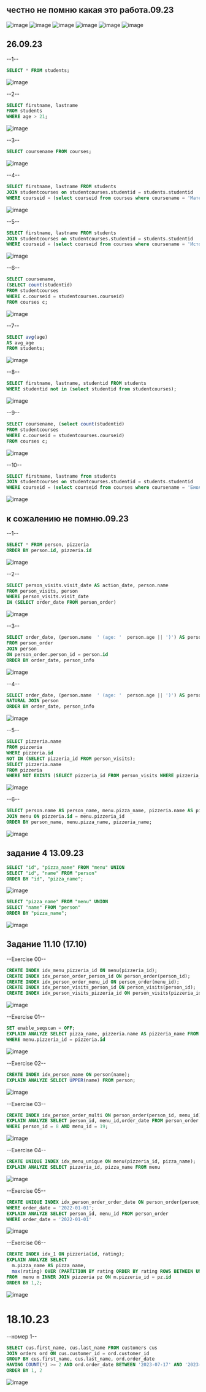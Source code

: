 ## честно не помню какая это работа.09.23
![image](https://github.com/mor1n1488/MORIN/assets/144114975/1a32149e-6f7e-4e41-828e-12a11e045b37)
![image](https://github.com/mor1n1488/MORIN/assets/144114975/fe1418f4-96c5-4847-8655-63a803e40c38)
![image](https://github.com/mor1n1488/MORIN/assets/144114975/0d57fd42-bf14-499f-a838-5836004178e9)
![image](https://github.com/mor1n1488/MORIN/assets/144114975/83c42d07-f9d4-4f8e-97cf-66da778bc5cf)
![image](https://github.com/mor1n1488/MORIN/assets/144114975/4035844e-6971-4100-867e-fab3608c3966)
![image](https://github.com/mor1n1488/MORIN/assets/144114975/36d3c60b-0df6-414f-ac98-74904f1221d0)


## 26.09.23
--1--
```sql
SELECT * FROM students;
```
![image](https://github.com/mor1n1488/MORIN/assets/144114975/ce38711c-e4d6-41ec-b022-56abe51bc4d5)

--2--
```sql
SELECT firstname, lastname
FROM students
WHERE age > 21;
```
![image](https://github.com/mor1n1488/MORIN/assets/144114975/83f68ef0-30e8-4689-95a2-cbec7e028df7)

--3--
```sql
SELECT coursename FROM courses;
```
![image](https://github.com/mor1n1488/MORIN/assets/144114975/1f272ef9-a40f-4f71-9d94-3bc6c26288b5)

--4--
```sql
SELECT firstname, lastname FROM students
JOIN studentcourses on studentcourses.studentid = students.studentid
WHERE courseid = (select courseid from courses where coursename = 'Математика');
```
![image](https://github.com/mor1n1488/MORIN/assets/144114975/84f97b8a-5c6f-4649-8f34-48543efee0de)

--5--
```sql
SELECT firstname, lastname FROM students
JOIN studentcourses on studentcourses.studentid = students.studentid
WHERE courseid = (select courseid from courses where coursename = 'История') and age = 20;
```
![image](https://github.com/mor1n1488/MORIN/assets/144114975/e9b0091b-f2d6-4359-ad38-e420f0309037)

--6--
```sql
SELECT coursename, 
(SELECT count(studentid) 
FROM studentcourses 
WHERE c.courseid = studentcourses.courseid) 
FROM courses c;
```
![image](https://github.com/mor1n1488/MORIN/assets/144114975/d0eedd30-b64b-4c9f-9f15-bd37430b66df)

--7--
```sql
SELECT avg(age) 
AS avg_age 
FROM students;
```
![image](https://github.com/mor1n1488/MORIN/assets/144114975/aca7b15f-d034-43bb-95cc-9f226618377b)

--8--
```sql
SELECT firstname, lastname, studentid FROM students
WHERE studentid not in (select studentid from studentcourses);
```
![image](https://github.com/mor1n1488/MORIN/assets/144114975/2c8e0c4a-e132-4c38-8712-fbe8e7625380)

--9--
```sql
SELECT coursename, (select count(studentid) 
FROM studentcourses 
WHERE c.courseid = studentcourses.courseid) 
FROM courses c;
```
![image](https://github.com/mor1n1488/MORIN/assets/144114975/41e01334-40d5-40e0-996c-1f99cde1936d)

--10--
```sql
SELECT firstname, lastname from students
JOIN studentcourses on studentcourses.studentid = students.studentid
WHERE courseid = (select courseid from courses where coursename = 'Биология') and age >= 22;
```
![image](https://github.com/mor1n1488/MORIN/assets/144114975/329a318b-de02-46be-8e0e-95a0c9c45e9c)


## к сожалению не помню.09.23

--1--
```sql
SELECT * FROM person, pizzeria
ORDER BY person.id, pizzeria.id
```
![image](https://github.com/mor1n1488/MORIN/assets/144114975/852f6dcd-ded5-4d15-916f-f598dd70adfb)

--2--
```sql
SELECT person_visits.visit_date AS action_date, person.name
FROM person_visits, person
WHERE person_visits.visit_date
IN (SELECT order_date FROM person_order)
```
![image](https://github.com/mor1n1488/MORIN/assets/144114975/75123a0c-bdfc-4969-b574-05ba7caeb7d8)

--3--
```sql
SELECT order_date, (person.name  ' (age: '  person.age || ')') AS person_info
FROM person_order
JOIN person
ON person_order.person_id = person.id
ORDER BY order_date, person_info
```
![image](https://github.com/mor1n1488/MORIN/assets/144114975/5bdecffe-798f-4985-b36d-4984dc783188)

--4--
```sql
SELECT order_date, (person.name  ' (age: '  person.age || ')') AS person_info FROM person_order
NATURAL JOIN person
ORDER BY order_date, person_info
```
![image](https://github.com/mor1n1488/MORIN/assets/144114975/850e51d8-2633-4b22-9b12-814db5cc630c)

--5--
```sql
SELECT pizzeria.name
FROM pizzeria
WHERE pizzeria.id
NOT IN (SELECT pizzeria_id FROM person_visits);
SELECT pizzeria.name
FROM pizzeria
WHERE NOT EXISTS (SELECT pizzeria_id FROM person_visits WHERE pizzeria_id = pizzeria.id);
```
![image](https://github.com/mor1n1488/MORIN/assets/144114975/701b6c09-2fcf-4ad4-8c10-0dc2f79e6c8b)

--6--
```sql
SELECT person.name AS person_name, menu.pizza_name, pizzeria.name AS pizzeria_name FROM person, pizzeria
JOIN menu ON pizzeria.id = menu.pizzeria_id
ORDER BY person_name, menu.pizza_name, pizzeria_name;
```
![image](https://github.com/mor1n1488/MORIN/assets/144114975/c5efde12-5df2-4fb7-b999-64fc3c7878cc)


## задание 4 13.09.23
```sql
SELECT "id", "pizza_name" FROM "menu" UNION
SELECT "id", "name" FROM "person"
ORDER BY "id", "pizza_name";
```
![image](https://github.com/mor1n1488/MORIN/assets/144114975/aba4751f-f470-4e43-8ba3-bb56c35c0bd6)

```sql
SELECT "pizza_name" FROM "menu" UNION
SELECT "name" FROM "person"
ORDER BY "pizza_name";
```
![image](https://github.com/mor1n1488/MORIN/assets/144114975/2665c5a3-5203-4fe7-bc66-4c39ab6078f9)


## Задание 11.10 (17.10)

--Exercise 00--
```sql
CREATE INDEX idx_menu_pizzeria_id ON menu(pizzeria_id);
CREATE INDEX idx_person_order_person_id ON person_order(person_id);
CREATE INDEX idx_person_order_menu_id ON person_order(menu_id);
CREATE INDEX idx_person_visits_person_id ON person_visits(person_id);
CREATE INDEX idx_person_visits_pizzeria_id ON person_visits(pizzeria_id);
```
![image](https://github.com/mor1n1488/MORIN/assets/144114975/ea87f821-ea14-467b-b68b-a512d87f622a)


--Exercise 01--
```sql
SET enable_seqscan = OFF;
EXPLAIN ANALYZE SELECT pizza_name, pizzeria.name AS pizzeria_name FROM menu, pizzeria
WHERE menu.pizzeria_id = pizzeria.id
```
![image](https://github.com/mor1n1488/MORIN/assets/144114975/3a1dd5db-d9ae-4e90-93ae-010ad87f4cb4)


--Exercise 02--
```sql
CREATE INDEX idx_person_name ON person(name);
EXPLAIN ANALYZE SELECT UPPER(name) FROM person;
```
![image](https://github.com/mor1n1488/MORIN/assets/144114975/3bafa71a-fa86-4307-a44c-2b72ab03d068)


--Exercise 03--
```sql
CREATE INDEX idx_person_order_multi ON person_order(person_id, menu_id);
EXPLAIN ANALYZE SELECT person_id, menu_id,order_date FROM person_order
WHERE person_id = 8 AND menu_id = 19;
```
![image](https://github.com/mor1n1488/MORIN/assets/144114975/7873d0d9-6f64-45a0-8265-69238709fc35)


--Exercise 04--
```sql
CREATE UNIQUE INDEX idx_menu_unique ON menu(pizzeria_id, pizza_name);
EXPLAIN ANALYZE SELECT pizzeria_id, pizza_name FROM menu
```
![image](https://github.com/mor1n1488/MORIN/assets/144114975/5a377103-4834-4603-97e9-a04ce948135b)


--Exercise 05--
```sql
CREATE UNIQUE INDEX idx_person_order_order_date ON person_order(person_id, menu_id)
WHERE order_date = '2022-01-01';
EXPLAIN ANALYZE SELECT person_id, menu_id FROM person_order
WHERE order_date = '2022-01-01'
```
![image](https://github.com/mor1n1488/MORIN/assets/144114975/64ed5e25-0652-4e98-8d38-3c10b0c269b9)


--Exercise 06--
```sql
CREATE INDEX idx_1 ON pizzeria(id, rating);
EXPLAIN ANALYZE SELECT
  m.pizza_name AS pizza_name,
  max(rating) OVER (PARTITION BY rating ORDER BY rating ROWS BETWEEN UNBOUNDED PRECEDING AND UNBOUNDED FOLLOWING) AS k
FROM  menu m INNER JOIN pizzeria pz ON m.pizzeria_id = pz.id
ORDER BY 1,2;
```
![image](https://github.com/mor1n1488/MORIN/assets/144114975/b03d8a7e-ac1b-449b-bf6a-50a288768e5c)


#  18.10.23
--номер 1-- 
```sql
SELECT cus.first_name, cus.last_name FROM customers cus
JOIN orders ord ON cus.customer_id = ord.customer_id
GROUP BY cus.first_name, cus.last_name, ord.order_date
HAVING COUNT(*) >= 2 AND ord.order_date BETWEEN '2023-07-17' AND '2023-10-17'
ORDER BY 1, 2
```
![image](https://github.com/mor1n1488/MORIN/assets/144114975/ddf4637e-b097-42d1-9cf2-ea242b572357)


